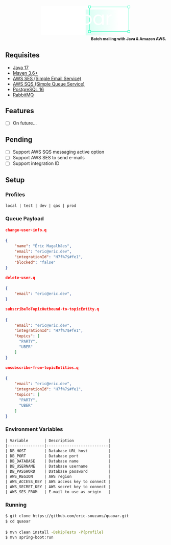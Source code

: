 <div align="center" style="padding-top: 30px;">
    <img src="public/logo.png" width="55%" />
</div>
<span style="font-size: 12px; font-weight: bold; float: right;">Batch mailing with Java & Amazon AWS.</span>
<br />

## Requisites

- [Java 17](https://www.oracle.com/br/java/technologies/javase-jdk17-downloads.html)
- [Maven 3.6+](https://maven.apache.org/download.cgi)
- [AWS SES (Simple Email Service)](https://aws.amazon.com/pt/ses/)
- [AWS SQS (Simple Queue Service)](https://aws.amazon.com/pt/sqs/)
- [PostgreSQL 16](https://www.postgresql.org/download/)
- [RabbitMQ](https://www.rabbitmq.com/)


## Features
- [ ] On future...

## Pending
- [ ] Support AWS SQS messaging active option
- [ ] Support AWS SES to send e-mails
- [ ] Support integration ID

## Setup

### Profiles
```text
local | test | dev | qas | prod
```

### Queue Payload

```json
change-user-info.q

{
    "name": "Éric Magalhães",
    "email": "eric@eric.dev",
    "integrationId": "H7f%7$#fe1",
    "blocked": "false"
}
```

```json
delete-user.q

{
    "email": "eric@eric.dev",
}
```

```json
subscribeToTopicOutbound-to-topicEntity.q

{
    "email": "eric@eric.dev",
    "integrationId": "H7f%7$#fe1",
    "topics": [
      "PARTY",
      "UBER"
    ]
}
```

```json
unsubscribe-from-topicEntities.q

{
    "email": "eric@eric.dev",
    "integrationId": "H7f%7$#fe1",
    "topics": [
      "PARTY",
      "UBER"
    ]
}
```

### Environment Variables
```text
| Variable       | Description               |
|----------------|---------------------------|
| DB_HOST        | Database URL host         |
| DB_PORT        | Database port             |
| DB_DATABASE    | Database name             |
| DB_USERNAME    | Database username         |
| DB_PASSWORD    | Database password         |
| AWS_REGION     | AWS region                |
| AWS_ACCESS_KEY | AWS access key to connect |
| AWS_SECRET_KEY | AWS secret key to connect |
| AWS_SES_FROM   | E-mail to use as origin   |
```

### Running
```bash
$ git clone https://github.com/eric-souzams/quaoar.git
$ cd quaoar

$ mvn clean install -DskipTests -P{profile}
$ mvn spring-boot:run
```